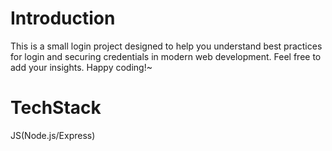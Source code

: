 # Introduction
This is a small login project designed to help you understand best practices for login and securing credentials in modern web development.
Feel free to add your insights.
Happy coding!~

# TechStack
JS(Node.js/Express)
